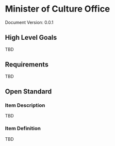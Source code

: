 # Minister of Culture Office
Document Version: 0.0.1

## High Level Goals
TBD

## Requirements

TBD

## Open Standard

### Item Description

TBD

### Item Definition

TBD
